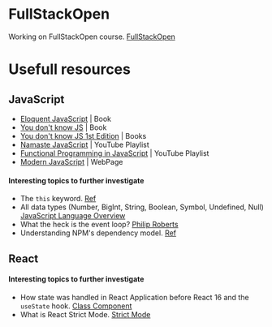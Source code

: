 # FullStackOpen
Working on FullStackOpen course. [FullStackOpen](https://fullstackopen.com/en/)
# Usefull resources

## JavaScript
- [Eloquent JavaScript](https://eloquentjavascript.net/) | Book
- [You don't know JS](https://github.com/getify/You-Dont-Know-JS?tab=readme-ov-file) | Book
- [You don't know JS 1st Edition](https://github.com/getify/You-Dont-Know-JS/tree/1st-ed) | Books
- [Namaste JavaScript](https://www.youtube.com/playlist?list=PLlasXeu85E9cQ32gLCvAvr9vNaUccPVNP) | YouTube Playlist
- [Functional Programming in JavaScript](https://www.youtube.com/playlist?list=PL0zVEGEvSaeEd9hlmCXrk5yUyqUag-n84) | YouTube Playlist
- [Modern JavaScript](https://javascript.info/) | WebPage

#### Interesting topics to further investigate
- The `this` keyword. [Ref](https://egghead.io/courses/understand-javascript-s-this-keyword-in-depth)
- All data types (Number, BigInt, String, Boolean, Symbol, Undefined, Null) [JavaScript Language Overview](https://developer.mozilla.org/en-US/docs/Web/JavaScript/Language_overview)
- What the heck is the event loop? [Philip Roberts](https://www.youtube.com/watch?v=8aGhZQkoFbQ)
- Understanding NPM's dependency model. [Ref](https://lexi-lambda.github.io/blog/2016/08/24/understanding-the-npm-dependency-model/)

## React

#### Interesting topics to further investigate
- How state was handled in React Application before React 16 and the `useState` hook. [Class Component](https://react.dev/reference/react/Component)
- What is React Strict Mode. [Strict Mode](https://react.dev/reference/react/StrictMode)
